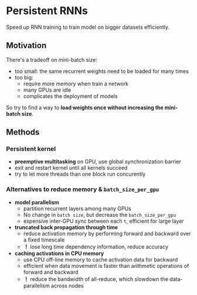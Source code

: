 # Persistent RNNs

Speed up RNN training to train model on bigger datasets efficiently.

## Motivation

There's a tradeoff on mini-batch size:
- too small: the same recurrent weights need to be loaded for many times
- too big:
  - require more memory when train a network 
  - many GPUs are idle
  - complicates the deployment of models

So try to find a way to **load weights once without increasing the mini-batch size**.

## Methods

### Persistent kernel
  - **preemptive multitasking** on GPU, use global synchronization barrier 
  - exit and restart kernel until all kernels succeed
  - try to let more threads than one block run concurently
  
### Alternatives to reduce memory & `batch_size_per_gpu`
  - **model parallelism** 
    - partition recurrent layers among many GPUs
    - No change in `batch size`, but decrease the `batch_size_per_gpu`
    - expensive inter-GPU sync between each `t`, efficient for large layer
  - **truncated back propagation through time**
    - reduce activation memory by performing forward and backward over a fixed timescale
    - **！** lose long time dependency information, reduce accuracy
  - **caching activations in CPU memory** 
    - use CPU off-line memory to cache activation data for backward
    - efficient when data movement is faster than arithmetic operations of forward and backward
    - **！** reduce the bandwidth of all-reduce, which slowdown the data-parallelism across nodes

